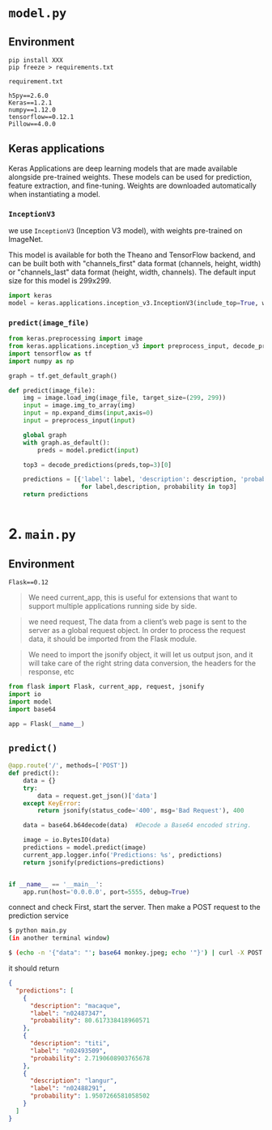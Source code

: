 # `model.py`

## Environment
```
pip install XXX
pip freeze > requirements.txt
```

```
requirement.txt

h5py==2.6.0
Keras==1.2.1
numpy==1.12.0
tensorflow==0.12.1
Pillow==4.0.0

```

## Keras applications
Keras Applications are deep learning models that are made available alongside pre-trained weights. These models can be used for prediction, feature extraction, and fine-tuning. Weights are downloaded automatically when instantiating a model.

### `InceptionV3`
we use 
`InceptionV3` (Inception V3 model), with weights pre-trained on ImageNet.

This model is available for both the Theano and TensorFlow backend, and can be built both with "channels_first" data format (channels, height, width) or "channels_last" data format (height, width, channels). The default input size for this model is 299x299.

```python
import keras
model = keras.applications.inception_v3.InceptionV3(include_top=True, weights='imagenet', input_tensor=None, input_shape=None)`
```

### `predict(image_file)`


```python
from keras.preprocessing import image
from keras.applications.inception_v3 import preprocess_input, decode_predictions
import tensorflow as tf
import numpy as np

graph = tf.get_default_graph()

def predict(image_file):
    img = image.load_img(image_file, target_size=(299, 299))
    input = image.img_to_array(img)
    input = np.expand_dims(input,axis=0)
    input = preprocess_input(input)

    global graph
    with graph.as_default():
        preds = model.predict(input)

    top3 = decode_predictions(preds,top=3)[0]

    predictions = [{'label': label, 'description': description, 'probability': probability * 100.0}
                    for label,description, probability in top3]
    return predictions



```

# 2. `main.py`

## Environment
```
Flask==0.12
```

> We need current_app, this is useful for extensions that 
> want to support multiple applications running side by side. 

> we need request, The data from a client’s web page is sent 
> to the server as a global request object. In order to process 
> the request data,  it should be imported from the Flask module.

> We need to import the jsonify object, it will let us
> output json, and it will take care of the right string
> data conversion, the headers for the response, etc


```python
from flask import Flask, current_app, request, jsonify
import io
import model
import base64

app = Flask(__name__)
```

## `predict()`

```python
@app.route('/', methods=['POST'])
def predict():
    data = {}
    try:
        data = request.get_json()['data']
    except KeyError:
        return jsonify(status_code='400', msg='Bad Request'), 400

    data = base64.b64decode(data)  #Decode a Base64 encoded string.

    image = io.BytesIO(data)
    predictions = model.predict(image)
    current_app.logger.info('Predictions: %s', predictions)
    return jsonify(predictions=predictions)


if __name__ == '__main__':
    app.run(host='0.0.0.0', port=5555, debug=True)
  ```
  
connect and check
First, start the server. Then make a POST request to the prediction service
```sh
$ python main.py
(in another terminal window)

$ (echo -n '{"data": "'; base64 monkey.jpeg; echo '"}') | curl -X POST -H "Content-Type: application/json" -d @- http://35.197.11.221:5555
```

it should return
```json
{
  "predictions": [
    {
      "description": "macaque", 
      "label": "n02487347", 
      "probability": 80.617338418960571
    }, 
    {
      "description": "titi", 
      "label": "n02493509", 
      "probability": 2.7190608903765678
    }, 
    {
      "description": "langur", 
      "label": "n02488291", 
      "probability": 1.9507266581058502
    }
  ]
}
```
